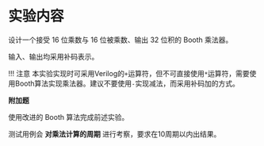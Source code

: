 # 实验内容

设计一个接受 16 位乘数与 16 位被乘数、输出 32 位积的 Booth 乘法器。

输入、输出均采用补码表示。

!!! 注意
	本实验实现时可采用Verilog的`+`运算符，但不可直接使用`*`运算符，需要使用Booth算法实现乘法器。建议不要使用`-`实现减法，而采用补码加的方式。

**附加题**

使用改进的 Booth 算法完成前述实验。

测试用例会 **对乘法计算的周期** 进行考察，要求在10周期以内出结果。
